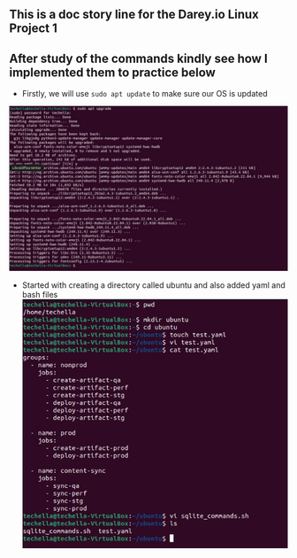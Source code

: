 ## This is a doc story line for the Darey.io Linux Project 1 ##
## After study of the commands kindly see how I implemented them to practice below ##
+  Firstly, we will use `sudo apt update` to make sure our OS is updated
  
![sudo apt update image](scrn_shots/sudo.JPG)

+ Started with creating a directory called ubuntu and also added yaml and bash files
  ![create files in a newly created directory](scrn_shots/file_manipulation1.JPG)
